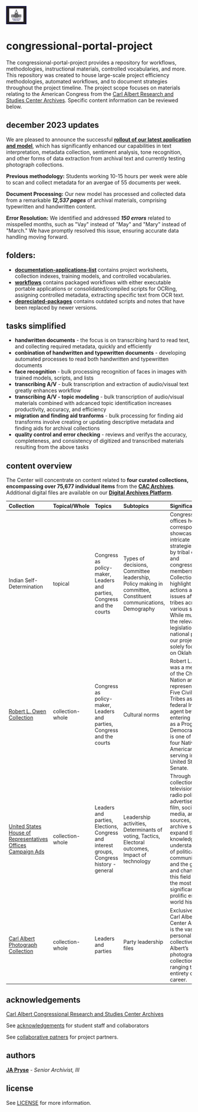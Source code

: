 <img src="https://github.com/prys0000/congressional-portal-project/blob/main/congressthumb_home.jpg" width=11% height=14%>

# congressional-portal-project

The congressional-portal-project provides a repository for workflows, methodologies, instructional materials, controlled vocabularies, and more. This repository was created to house large-scale project efficiency methodologies, automated workflows, and to document strategies throughout the project timeline.  The project scope focuses on materials relating to the American Congress from the [Carl Albert Research and Studies Center Archives](https://www.ou.edu/carlalbertcenter/congressional-collection). Specific content information can be reviewed below.

## december 2023 updates

We are pleased to announce the successful [**rollout of our latest application and model**](https://github.com/prys0000/congressional-portal-project/tree/48598e68b63375d69ce1c0ab0f1a0847e5876abd/workflows/Collect_Extract_Describe_Package), which has significantly enhanced our capabilities in text interpretation, metadata collection, sentiment analysis, tone recognition, and other forms of data extraction from archival text and currently testing photograph collections.

**Previous methodology:** Students working 10-15 hours per week were able to scan and collect metadata for an avergae of 55 documents per week. 

**Document Processing:** Our new model has processed and collected data from a remarkable ***12,537 pages*** of archival materials, comprising typewritten and handwritten content.

**Error Resolution:** We identified and addressed ***150 errors*** related to misspelled months, such as "Vay" instead of "May" and "Mary" instead of "March." We have promptly resolved this issue, ensuring accurate data handling moving forward.

## folders:
  * [**documentation-applications-list**](https://github.com/prys0000/congressional-portal-project/tree/main/documentation-applications-lists) contains project worksheets, collection indexes, training models, and controlled vocabularies.
  * [**workflows**](https://github.com/prys0000/congressional-portal-project/tree/main/workflows) contains packaged workflows with either executable portable applications or consolidated/compiled scripts for OCRing, assigning controlled metadata, extracting specific text from OCR text.  
  * [**depreciated-packages**](https://github.com/prys0000/congressional-portal-project/tree/fd6d08d9b49aca3662c194442de5afe67c168c3c/depreciated-packages) contains outdated scripts and notes that have been replaced by newer versions. 

## tasks simplified

* **handwritten documents** - the focus is on transcribing hard to read text, and collecting required metadata, quickly and efficiently
* **conbination of handwritten and typewritten documents** - developing automated processes to read both handwritten and typewritten documents
* **face recognition** - bulk processing recognition of faces in images with trained models, scripts, and lists
* **transcribing A/V** - bulk transcription and extraction of audio/visual text greatly enhances workflow 
* **transcribing A/V - topic modeling** - bulk transcription of audio/visual materials combined with adcanced topic identification increases productivity, accuracy, and efficiency
* **migration and finding aid tranforms** - bulk processing for finding aid transforms involve creating or updating descriptive metadata and finding aids for archival collections
* **quality control and error checking** - reviews and verifys the accuracy, completeness, and consistency of digitized and transcribed materials resulting from the above tasks


## content overview

The Center will concentrate on content related to **four curated collections, encompassing over 75,677 individual items** from the [**CAC Archives**](https://arc.ou.edu/). Additional digital files are available on our [**Digital Archives Platform**](https://oucac.access.preservica.com/). 


|  Collection  |  Topical/Whole  |   Topics   |  Subtopics  |  Significance  |  Extent  |  Formats  |
|  :---  |  :---  |  :---  |  :---  |  :---  |  :---  |  :---  |
|  Indian Self-Determination |  topical  |  Congress as policy-maker, Leaders and parties, Congress and the courts  |  Types of decisions, Committee leadership, Policy making in committee, Constituent communications, Demography  |  Congressional offices hold correspondence showcasing intricate strategies used by tribal entities and congressional members. Collections highlight policy actions and issues affecting tribes across various states. While much of the relevant legislation has a national purview, our project isn't solely focused on Oklahoma.  |  23 collections  |  PDF/A, PDF/E or PDF with original file, TIFF  |
|  [Robert L. Owen Collection](https://arc.ou.edu/repositories/3/resources/32)  |  collection-whole  |  Congress as policy-maker, Leaders and parties, Congress and the courts  |  Cultural norms  |  Robert L. Owen was a member of the Cherokee Nation and represented the Five Civilized Tribes as a federal Indian agent before entering politics as a Progressive Democrat. Owen is one of only four Native Americans serving in the United States Senate.  |  199 items  |  PDF/A, PDF/E or PDF with original file, TIFF  |
|  [United States House of Representatives Offices Campaign Ads](https://arc.ou.edu/repositories/3/archival_objects/800009)  |  collection-whole  |  Leaders and parties, Elections, Congress and interest groups, Congress history - general  |  Leadership activities, Determinants of voting, Tactics, Electoral outcomes, Impact of technology  |  Through the collection of television and radio political advertisements, film, social media, and other sources, the archive seeks to expand the knowledge and understanding of political communications, and the growth and changes in this field across the most significant and prolific era in world history.  |  24,678 items  |  Motion JPEG 2000, MOV, AVI  |
|  [Carl Albert Photograph Collection](https://arc.ou.edu/repositories/3/archival_objects/422780)  |  collection-whole  |  Leaders and parties  |  Party leadership files  |  Exclusive to the Carl Albert Center Archives is the vast personal collective of Albert’s photograph collection ranging the entirety of his career.    |  11,000 items  |  TIFF  |



## acknowledgements

[Carl Albert Congressional Research and Studies Center Archives](https://www.ou.edu/carlalbertcenter/congressional-collection)

See [acknowledgements](https://github.com/prys0000/congressional-portal-project/blob/938012fbbabfbeac3d86a89255bf5c9c49c84948/documentation-applications-lists/acknowledgements.md) for student staff and collaborators

See [collaborative patners](https://github.com/prys0000/congressional-portal-project/blob/37667b3acaad33eb32e0bd00d4780b0ac0c6993c/collaborative-partners.md) for project partners. 

## authors

[**JA Pryse**](japryse@ou.edu) - *Senior Archivist, III*

## license

See [LICENSE](https://github.com/prys0000/congressional-portal-project/blob/main/LICENSE.md) for more information.

<br/>


